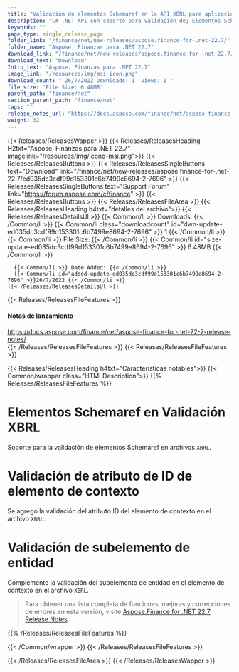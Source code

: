```yaml
---
title: "Validación de elementos Schemaref en la API XBRL para aplicaciones C# y ASP.NET"
description: "C# .NET API con soporte para validación de; Elementos Schemaref, atributo de ID de elemento de contexto y subelemento de entidad en el elemento de contexto en los archivos `XBRL`."
keywords: ""
page_type: single_release_page
folder_link: "/finance/net/new-releases/aspose.finance-for-.net-22.7/"
folder_name: "Aspose. Finanzas para .NET 22.7"
download_link: "/finance/net/new-releases/aspose.finance-for-.net-22.7/ed035dc3cdf99d153301c6b7499e8694-2-7696"
download_text: "Download"
Intro_text: "Aspose. Finanzas para .NET 22.7"
image_link: "/resources/img/msi-icon.png"
download_count: " 26/7/2022 Downloads: 1  Views: 1 "
file_size: "File Size: 6.48MB"
parent_path: "finance/net"
section_parent_path: "finance/net"
tags: ""
release_notes_url: "https://docs.aspose.com/finance/net/aspose-finance-for-net-22-7-release-notes/"
weight: 32
---
```


{{< Releases/ReleasesWapper >}}
{{< Releases/ReleasesHeading H2txt="Aspose. Finanzas para .NET 22.7" imagelink="/resources/img/icono-msi.png">}}
{{< Releases/ReleasesButtons >}}
{{< Releases/ReleasesSingleButtons text="Download" link="/finance/net/new-releases/aspose.finance-for-.net-22.7/ed035dc3cdf99d153301c6b7499e8694-2-7696" >}}
{{< Releases/ReleasesSingleButtons text="Support Forum" link="https://forum.aspose.com/c/finance" >}}
{{< Releases/ReleasesButtons >}}
{{< Releases/ReleasesFileArea >}}
{{< Releases/ReleasesHeading h4txt="detalles del archivo">}}
{{< Releases/ReleasesDetailsUl >}}
{{< Common/li >}} Downloads: {{< /Common/li >}}
{{< Common/li class="downloadcount" id="dwn-update-ed035dc3cdf99d153301c6b7499e8694-2-7696" >}} 1 {{< /Common/li >}}
{{< Common/li >}} File Size: {{< /Common/li >}}
{{< Common/li id="size-update-ed035dc3cdf99d153301c6b7499e8694-2-7696" >}} 6.48MB {{< /Common/li >}}

      {{< Common/li >}} Date Added: {{< /Common/li >}}
      {{< Common/li id="added-update-ed035dc3cdf99d153301c6b7499e8694-2-7696" >}}26/7/2022 {{< /Common/li >}}
    {{< /Releases/ReleasesDetailsUl >}}

{{< Releases/ReleasesFileFeatures >}}
<h4>Notas de lanzamiento</h4><div> <a href='https://docs.aspose.com/finance/net/aspose-finance-for-net-22-7-release-notes/'>https://docs.aspose.com/finance/net/aspose-finance-for-net-22-7-release-notes/</a></div>
{{< /Releases/ReleasesFileFeatures >}}
{{< Releases/ReleasesFileFeatures >}}

{{< Releases/ReleasesHeading h4txt="Características notables">}}
{{< Common/wrapper class="HTMLDescription">}}
{{% Releases/ReleasesFileFeatures %}}

# Elementos Schemaref en Validación XBRL

Soporte para la validación de elementos Schemaref en archivos `XBRL`.

# Validación de atributo de ID de elemento de contexto

Se agregó la validación del atributo ID del elemento de contexto en el archivo `XBRL`.

# Validación de subelemento de entidad

Complemente la validación del subelemento de entidad en el elemento de contexto en el archivo `XBRL`.

> Para obtener una lista completa de funciones, mejoras y correcciones de errores en esta versión, visite [Aspose.Finance for .NET 22.7 Release Notes](https://docs.aspose.com/finance/net/aspose-finance-for-net-22-7-release-notes/).

{{% /Releases/ReleasesFileFeatures %}}

{{< /Common/wrapper >}}
{{< /Releases/ReleasesFileFeatures >}}

{{< /Releases/ReleasesFileArea >}}
{{< /Releases/ReleasesWapper >}}

